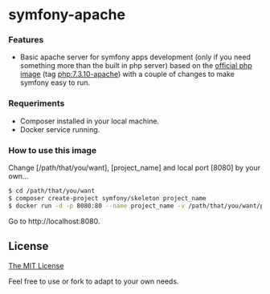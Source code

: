 # symfony-apache

### Features

-  Basic apache server for symfony apps development (only if you need something more than the built in php server) based on the [official php image](https://hub.docker.com/_/php) (tag [php:7.3.10-apache](https://hub.docker.com/layers/php/library/php/7.3.10-apache/images/sha256-f00c75e633d6bbc1b30d5156c06377e48c543263dfd2ac4d910b176386ad4fdf)) with a couple of changes to make symfony easy to run.

### Requeriments

- Composer installed in your local machine.
- Docker service running.

### How to use this image

Change [/path/that/you/want], [project_name] and local port [8080] by your own...

```bash
$ cd /path/that/you/want
$ composer create-project symfony/skeleton project_name
$ docker run -d -p 8080:80 --name project_name -v /path/that/you/want/project_name:/var/www/html boulder80/symfony-apache
```
Go to http://localhost:8080.
## License

[The MIT License](http://opensource.org/licenses/MIT)

Feel free to use or fork to adapt to your own needs.
